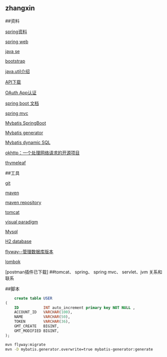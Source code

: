 ## zhangxin

##资料

[spring资料](https://spring.io)

[spring web](https://spring.io/guides/gs/serving-web-content)

[java se](https://www.oracle.com/java/technologies/java-se-glance.html)

[bootstrap](https://v3.bootcss.com)

[java.util介绍](https://www.cnblogs.com/TestMa/p/10641367.html)

[API下载](https://blog.csdn.net/qq_19877501/article/details/108578369)

[OAuth App认证](https://docs.github.com/en/developers/apps/building-oauth-apps)

[spring boot 文档](https://docs.spring.io/spring-boot/docs/2.0.0.RC1/reference/htmlsingle/#boot-features-embedded-database-support)

[spring mvc](https://docs.spring.io/spring-framework/docs/5.0.3.RELEASE/spring-framework-reference/web.html#mvc-servlet)

[Mybatis SpringBoot](http://mybatis.org/spring-boot-starter/mybatis-spring-boot-autoconfigure/)

[Mybatis generator](http://mybatis.org/generator/)

[Mybatis dynamic SQL](https://mybatis.org/mybatis-dynamic-sql/)

[okhttp：一个处理网络请求的开源项目](https://square.github.io/okhttp/) 

[thymeleaf](https://www.thymeleaf.org/doc/tutorials/3.0/usingthymeleaf.html)

##工具

[git](https://git-scm.com)

[maven](https://maven.apache.org)

[maven repository](https://mvnrepository.com)

[tomcat](https://tomcat.apache.org)

[visual paradigm](https://www.visual-paradigm.com)

[Mysql](https://www.runoob.com/mysql/mysql-tutorial.html)

[H2 database](https://h2database.com/html/main.html)

[flyway--管理数据库版本](https://flywaydb.org/)

[lombok](https://projectlombok.org/)

[postman插件已下载]
##tomcat、 spring、 spring mvc、 servlet、jvm 关系和联系 

##脚本

```sql
    create table USER
(
    ID           INT auto_increment primary key NOT NULL ,
    ACCOUNT_ID   VARCHAR(100),
    NAME         VARCHAR(50),
    TOKEN        VARCHAR(36),
    GMT_CREATE   BIGINT,
    GMT_MODIFIED BIGINT,
);
```

```bash
mvn flyway:migrate
mvn -D mybatis.generator.overwrite=true mybatis-generator:generate

```